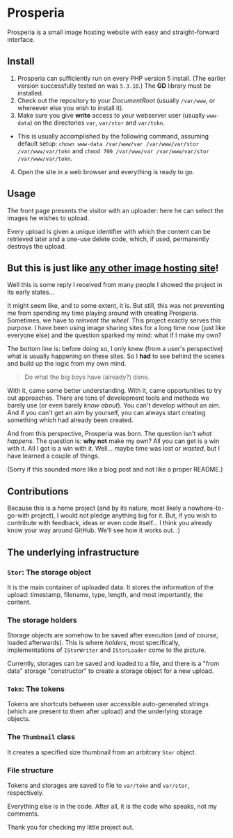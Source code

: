 Prosperia
=========

Prosperia is a small image hosting website with easy and straight-forward interface.

## Install

 1. Prosperia can sufficiently run on every PHP version 5 install. (The earlier version successfully tested on was `5.3.10`.) The **GD** library must be installed.
 2. Check out the repository to your _DocumentRoot_ (usually `/var/www`, or whereever else you wish to install it).
 3. Make sure you give **write** access to your webserver user (usually `www-data`) on the directories `var`, `var/stor` and `var/tokn`.
   * This is usually accomplished by the following command, assuming default setup: `chown www-data /var/www/var /var/www/var/stor /var/www/var/tokn` and `chmod 700 /var/www/var /var/www/var/stor /var/www/var/tokn`.
 4. Open the site in a web browser and everything is ready to go.

## Usage
The front page presents the visitor with an uploader: here he can select the images he wishes to upload.

Every upload is given a unique identifier with which the content can be retrieved later and a one-use delete code, which, if used, permanently destroys the upload.

## But this is just like [any other image hosting site](http://en.wikipedia.org/wiki/List_of_photo_sharing_websites)!

Well this is some reply I received from many people I showed the project in its early states...

It might seem like, and to some extent, it is. But still, this was not preventing me from spending my time playing around with creating Prosperia.
Sometimes, we have to _reinvent the wheel_. This project exactly serves this purpose. I have been using image sharing sites for a long time now (just like everyone else) and the question sparked my mind: what if I make my own?

The bottom line is: before doing so, I only knew (from a user's perspective) what is usually happening on these sites. So I **had** to see behind the scenes and build up the logic from my own mind.

> Do what the big boys have (already?) done.

With it, came some better understanding. With it, came opportunities to try out approaches. There are tons of development tools and methods we barely use (or even barely _know about_). You can't develop without an aim. And if you can't get an aim by yourself, you can always start creating something which had already been created.

And from this perspective, Prosperia was born. The question isn't _what happens_. The question is: **why not** make my own? All you can get is a win with it. All I got is a win with it. Well... maybe time was lost or _wasted_, but I have learned a couple of things.

(Sorry if this sounded more like a blog post and not like a proper README.)

## Contributions

Because this is a home project (and by its nature, most likely a nowhere-to-go-with project), I would not pledge anything big for it. But, if you wish to contribute with feedback, ideas or even code itself... I think you already know your way around GitHub. We'll see how it works out. :)

## The underlying infrastructure
### `Stor`: The storage object

It is the main container of uploaded data. It stores the information of the upload: timestamp, filename, type, length, and most importantly, the content.

### The storage holders

Storage objects are somehow to be saved after execution (and of course, loaded afterwards). This is where _holders_, most specifically, implementations of `IStorWriter` and `IStorLoader` come to the picture.

Currently, storages can be saved and loaded to a file, and there is a "from data" storage "constructor" to create a storage object for a new upload.

### `Tokn`: The tokens

Tokens are shortcuts between user accessible auto-generated strings (which are present to them after upload) and the underlying storage objects.

### The `Thumbnail` class

It creates a specified size thumbnail from an arbitrary `Stor` object.

### File structure

Tokens and storages are saved to file to `var/tokn` and `var/stor`, respectively.

Everything else is in the code. After all, it is the code who speaks, not my comments.

Thank you for checking my little project out.